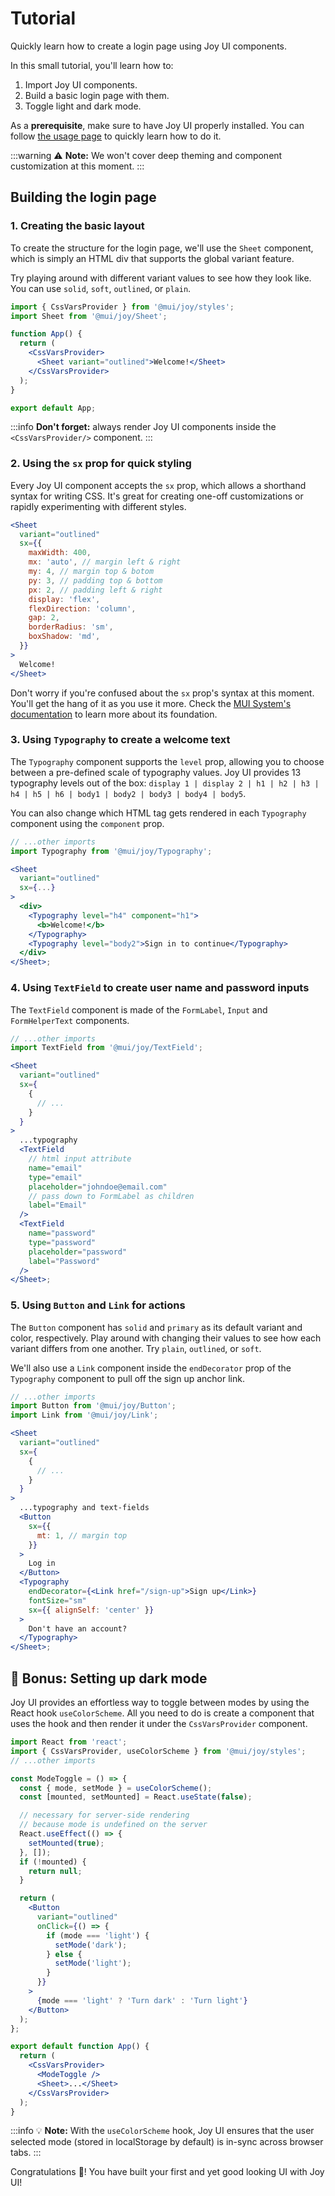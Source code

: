 # Tutorial

<p class="description">Quickly learn how to create a login page using Joy UI components.</p>

In this small tutorial, you'll learn how to:

1. Import Joy UI components.
2. Build a basic login page with them.
3. Toggle light and dark mode.

As a **prerequisite**, make sure to have Joy UI properly installed.
You can follow [the usage page](/joy-ui/getting-started/usage/) to quickly learn how to do it.

:::warning
⚠️ **Note:** We won't cover deep theming and component customization at this moment.
:::

## Building the login page

### 1. Creating the basic layout

To create the structure for the login page, we'll use the `Sheet` component, which is simply an HTML div that supports the global variant feature.

Try playing around with different variant values to see how they look like.
You can use `solid`, `soft`, `outlined`, or `plain`.

```jsx
import { CssVarsProvider } from '@mui/joy/styles';
import Sheet from '@mui/joy/Sheet';

function App() {
  return (
    <CssVarsProvider>
      <Sheet variant="outlined">Welcome!</Sheet>
    </CssVarsProvider>
  );
}

export default App;
```

:::info
**Don't forget:** always render Joy UI components inside the `<CssVarsProvider/>` component.
:::

### 2. Using the `sx` prop for quick styling

Every Joy UI component accepts the `sx` prop, which allows a shorthand syntax for writing CSS.
It's great for creating one-off customizations or rapidly experimenting with different styles.

```jsx
<Sheet
  variant="outlined"
  sx={{
    maxWidth: 400,
    mx: 'auto', // margin left & right
    my: 4, // margin top & botom
    py: 3, // padding top & bottom
    px: 2, // padding left & right
    display: 'flex',
    flexDirection: 'column',
    gap: 2,
    borderRadius: 'sm',
    boxShadow: 'md',
  }}
>
  Welcome!
</Sheet>
```

Don't worry if you're confused about the `sx` prop's syntax at this moment.
You'll get the hang of it as you use it more.
Check the [MUI System's documentation](/system/the-sx-prop/) to learn more about its foundation.

### 3. Using `Typography` to create a welcome text

The `Typography` component supports the `level` prop, allowing you to choose between a pre-defined scale of typography values.
Joy UI provides 13 typography levels out of the box: `display 1 | display 2 | h1 | h2 | h3 | h4 | h5 | h6 | body1 | body2 | body3 | body4 | body5`.

You can also change which HTML tag gets rendered in each `Typography` component using the `component` prop.

```jsx
// ...other imports
import Typography from '@mui/joy/Typography';

<Sheet
  variant="outlined"
  sx={...}
>
  <div>
    <Typography level="h4" component="h1">
      <b>Welcome!</b>
    </Typography>
    <Typography level="body2">Sign in to continue</Typography>
  </div>
</Sheet>;
```

### 4. Using `TextField` to create user name and password inputs

The `TextField` component is made of the `FormLabel`, `Input` and `FormHelperText` components.

```jsx
// ...other imports
import TextField from '@mui/joy/TextField';

<Sheet
  variant="outlined"
  sx={
    {
      // ...
    }
  }
>
  ...typography
  <TextField
    // html input attribute
    name="email"
    type="email"
    placeholder="johndoe@email.com"
    // pass down to FormLabel as children
    label="Email"
  />
  <TextField
    name="password"
    type="password"
    placeholder="password"
    label="Password"
  />
</Sheet>;
```

### 5. Using `Button` and `Link` for actions

The `Button` component has `solid` and `primary` as its default variant and color, respectively.
Play around with changing their values to see how each variant differs from one another.
Try `plain`, `outlined`, or `soft`.

We'll also use a `Link` component inside the `endDecorator` prop of the `Typography` component to pull off the sign up anchor link.

```jsx
// ...other imports
import Button from '@mui/joy/Button';
import Link from '@mui/joy/Link';

<Sheet
  variant="outlined"
  sx={
    {
      // ...
    }
  }
>
  ...typography and text-fields
  <Button
    sx={{
      mt: 1, // margin top
    }}
  >
    Log in
  </Button>
  <Typography
    endDecorator={<Link href="/sign-up">Sign up</Link>}
    fontSize="sm"
    sx={{ alignSelf: 'center' }}
  >
    Don't have an account?
  </Typography>
</Sheet>;
```

<!-- TODO: Add the result image -->

## 🎁 Bonus: Setting up dark mode

Joy UI provides an effortless way to toggle between modes by using the React hook `useColorScheme`.
All you need to do is create a component that uses the hook and then render it under the `CssVarsProvider` component.

```jsx
import React from 'react';
import { CssVarsProvider, useColorScheme } from '@mui/joy/styles';
// ...other imports

const ModeToggle = () => {
  const { mode, setMode } = useColorScheme();
  const [mounted, setMounted] = React.useState(false);

  // necessary for server-side rendering
  // because mode is undefined on the server
  React.useEffect(() => {
    setMounted(true);
  }, []);
  if (!mounted) {
    return null;
  }

  return (
    <Button
      variant="outlined"
      onClick={() => {
        if (mode === 'light') {
          setMode('dark');
        } else {
          setMode('light');
        }
      }}
    >
      {mode === 'light' ? 'Turn dark' : 'Turn light'}
    </Button>
  );
};

export default function App() {
  return (
    <CssVarsProvider>
      <ModeToggle />
      <Sheet>...</Sheet>
    </CssVarsProvider>
  );
}
```

:::info
💡 **Note:** With the `useColorScheme` hook, Joy UI ensures that the user selected mode (stored in localStorage by default) is in-sync across browser tabs.
:::

Congratulations 🎉! You have built your first and yet good looking UI with Joy UI!
